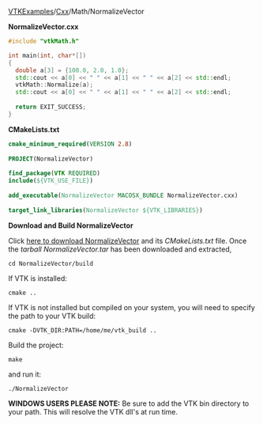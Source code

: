 [VTKExamples](/home/)/[Cxx](/Cxx)/Math/NormalizeVector

**NormalizeVector.cxx**
```c++
#include "vtkMath.h"

int main(int, char*[])
{
  double a[3] = {100.0, 2.0, 1.0};
  std::cout << a[0] << " " << a[1] << " " << a[2] << std::endl;
  vtkMath::Normalize(a);
  std::cout << a[0] << " " << a[1] << " " << a[2] << std::endl;
  
  return EXIT_SUCCESS;
}
```
**CMakeLists.txt**
```cmake
cmake_minimum_required(VERSION 2.8)
 
PROJECT(NormalizeVector)
 
find_package(VTK REQUIRED)
include(${VTK_USE_FILE})
 
add_executable(NormalizeVector MACOSX_BUNDLE NormalizeVector.cxx)
 
target_link_libraries(NormalizeVector ${VTK_LIBRARIES})
```

**Download and Build NormalizeVector**

Click [here to download NormalizeVector](https://github.com/lorensen/VTKWikiExamplesTarballs/raw/master/NormalizeVector.tar) and its *CMakeLists.txt* file.
Once the *tarball NormalizeVector.tar* has been downloaded and extracted,
```
cd NormalizeVector/build 
```
If VTK is installed:
```
cmake ..
```
If VTK is not installed but compiled on your system, you will need to specify the path to your VTK build:
```
cmake -DVTK_DIR:PATH=/home/me/vtk_build ..
```
Build the project:
```
make
```
and run it:
```
./NormalizeVector
```
**WINDOWS USERS PLEASE NOTE:** Be sure to add the VTK bin directory to your path. This will resolve the VTK dll's at run time.

